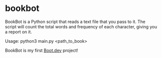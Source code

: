 # bookbot

BookBot is a Python script that reads a text file that you pass to it. The script will count the total words and frequency of each character, giving you a report on it.

Usage: python3 main.py <path_to_book>

BookBot is my first [Boot.dev](https://www.boot.dev) project!
